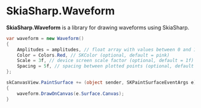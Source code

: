 # SkiaSharp.Waveform

**SkiaSharp.Waveform** is a library for drawing waveforms using SkiaSharp.

```c#
var waveform = new Waveform()
{
    Amplitudes = amplitudes, // float array with values between 0 and 1
    Color = Colors.Red, // SKColor (optional, default = pink)
    Scale = 3f, // device screen scale factor (optional, default = 1f)
    Spacing = 5f, // spacing between plotted points (optional, default = 20f)
};

skCanvasView.PaintSurface += (object sender, SKPaintSurfaceEventArgs e)
{
    waveform.DrawOnCanvas(e.Surface.Canvas);
}
```